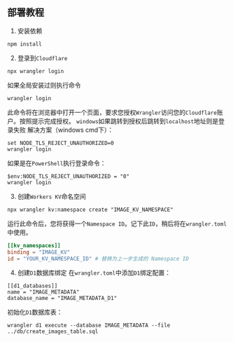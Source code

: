 ## 部署教程
1. 安装依赖
```
npm install
```
2. 登录到`Cloudflare`
```
npx wrangler login
```
如果全局安装过则执行命令
```
wrangler login
```
此命令将在浏览器中打开一个页面，要求您授权`Wrangler`访问您的`Cloudflare`账户。按照提示完成授权。
`windows`如果跳转到授权后跳转到`localhost`地址则是登录失败 解决方案（windows cmd下）：
```
set NODE_TLS_REJECT_UNAUTHORIZED=0
wrangler login
```
如果是在`PowerShell`执行登录命令：
```
$env:NODE_TLS_REJECT_UNAUTHORIZED = "0"
wrangler login
```
3. 创建`Workers KV`命名空间
```
npx wrangler kv:namespace create "IMAGE_KV_NAMESPACE"
```
运行此命令后，您将获得一个`Namespace ID`。记下此`ID`，稍后将在`wrangler.toml`中使用。
``` toml
[[kv_namespaces]]
binding = "IMAGE_KV"
id = "YOUR_KV_NAMESPACE_ID" # 替换为上一步生成的 Namespace ID
```
4. 创建`D1`数据库绑定
在`wrangler.toml`中添加`D1`绑定配置：
```
[[d1_databases]]
name = "IMAGE_METADATA"
database_name = "IMAGE_METADATA_D1"
```
初始化`D1`数据库表：
```
wrangler d1 execute --database IMAGE_METADATA --file ../db/create_images_table.sql
```